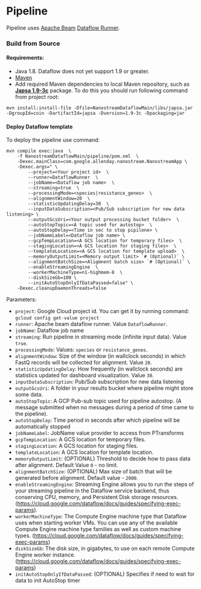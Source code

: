 # Pipeline

Pipeline uses [Apache Beam](https://beam.apache.org/get-started/beam-overview/) [Dataflow Runner](https://beam.apache.org/documentation/runners/dataflow/). 


### Build from Source

#### Requirements:
- Java 1.8. Dataflow does not yet support 1.9 or greater.
- [Maven](https://maven.apache.org/install.html)
- Add required Maven dependencies to local Maven repository, such as [**Japsa 1.9-3c**](https://github.com/mdcao/japsa) package. To do this you should run following command from project root:
```
mvn install:install-file -Dfile=NanostreamDataflowMain/libs/japsa.jar -DgroupId=coin -DartifactId=japsa -Dversion=1.9-3c -Dpackaging=jar
```

#### Deploy Dataflow template

To deploy the pipeline use command:

```
mvn compile exec:java  \
    -f NanostreamDataflowMain/pipeline/pom.xml  \
    -Dexec.mainClass=com.google.allenday.nanostream.NanostreamApp \
    -Dexec.args=" \
        --project=<Your project id>  \
        --runner=DataflowRunner  \
        --jobName=<Dataflow job name>  \
        --streaming=true  \
        --processingMode=<species|resistance_genes>  \
        --alignmentWindow=20  \
        --statisticUpdatingDelay=30  \
        --inputDataSubscription=<Pub/Sub subscription for new data listening> \
        --outputGcsUri=<Your output processing bucket folder>  \
        --autoStopTopic=<A topic used for autostop>  \
        --autoStopDelay=<Time in sec to stop pipilene> \
        --jobNameLabel=<Dataflow job name> \
        --gcpTempLocation=<A GCS location for temporary files>  \
        --stagingLocation=<A GCS location for staging files>  \
        --templateLocation=<A GCS location for template upload>  \
        --memoryOutputLimit=<Memory output limit> `# (Optional)` \
        --alignmentBatchSize=<Aligmnent batch size> `# (Optional)` \
        --enableStreamingEngine  \
        --workerMachineType=n1-highmem-8  \
        --diskSizeGb=100 \
        --initAutoStopOnlyIfDataPassed=false" \
    -Dexec.cleanupDaemonThreads=false
```

Parameters:
- `project`: Google Cloud project id. You can get it by running command: `gcloud config get-value project`  
- `runner`: Apache beam dataflow runner. Value `DataflowRunner`.  
- `jobName`: Dataflow job name
- `streaming`: Run pipeline in streaming mode (infinite input data). Value `true`.
- `processingMode`: Values: `species` or `resistance_genes`.  
- `alignmentWindow`: Size of the window (in wallclock seconds) in which FastQ records will be collected for alignment. Value `20`. 
- `statisticUpdatingDelay`: How frequently (in wallclock seconds) are statistics updated for dashboard visualization. Value `30`.
- `inputDataSubscription`: Pub/Sub subscription for new data listening
- `outputGcsUri`: A folder in your results bucket where pipeline might store some data.
- `autoStopTopic`: A GCP Pub-sub topic used for pipeline autostop. (A message submitted when no messages during a period of time came to the pipeline).  
- `autoStopDelay`: Time period in seconds after which pipeline will be automatically stopped
- `jobNameLabel`: JobName value provider to access from PTransforms
- `gcpTempLocation`: A GCS location for temporary files.
- `stagingLocation`: A GCS location for staging files.
- `templateLocation`: A GCS location for template location.
- `memoryOutputLimit`: (OPTIONAL) Threshold to decide how to pass data after alignment. Default Value `0` - no limit. 
- `alignmentBatchSize`: (OPTIONAL) Max size of batch that will be generated before alignment. Default value - `2000`.
- `enableStreamingEngine`: Streaming Engine allows you to run the steps of your streaming pipeline in the Dataflow service backend, thus conserving CPU, memory, and Persistent Disk storage resources. (https://cloud.google.com/dataflow/docs/guides/specifying-exec-params).
- `workerMachineType`: The Compute Engine machine type that Dataflow uses when starting worker VMs. You can use any of the available Compute Engine machine type families as well as custom machine types. (https://cloud.google.com/dataflow/docs/guides/specifying-exec-params)
- `diskSizeGb`: The disk size, in gigabytes, to use on each remote Compute Engine worker instance. (https://cloud.google.com/dataflow/docs/guides/specifying-exec-params) 
- `initAutoStopOnlyIfDataPassed`: (OPTIONAL)  Specifies if need to wait for data to init AutoStop timer